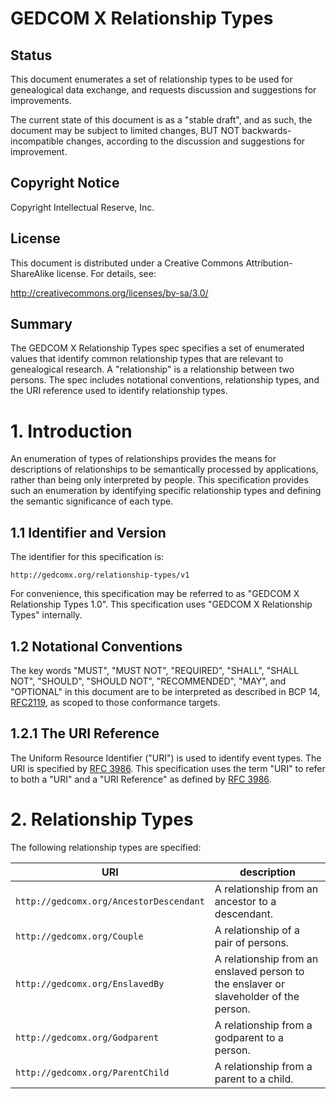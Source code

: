 # GEDCOM X Relationship Types

## Status

This document enumerates a set of relationship types to be used for genealogical data exchange,
and requests discussion and suggestions for improvements.

The current state of this document is as a "stable draft", and as such, the document
may be subject to limited changes, BUT NOT backwards-incompatible changes, according to the
discussion and suggestions for improvement.

## Copyright Notice

Copyright Intellectual Reserve, Inc.

## License

This document is distributed under a Creative Commons Attribution-ShareAlike license.
For details, see:

http://creativecommons.org/licenses/by-sa/3.0/

## Summary

The GEDCOM X Relationship Types spec specifies a set of enumerated values that identify common relationship types that are relevant to genealogical research. 
A "relationship" is a relationship between two persons. The spec includes notational conventions, relationship types, and the URI reference used to identify 
relationship types.

# 1. Introduction

An enumeration of types of relationships provides the means for descriptions of relationships to
be semantically processed by applications, rather than being only interpreted by people. This
specification provides such an enumeration by identifying specific relationship types and defining
the semantic significance of each type.

## 1.1 Identifier and Version

The identifier for this specification is:

`http://gedcomx.org/relationship-types/v1`

For convenience, this specification may be referred to as "GEDCOM X Relationship Types 1.0".
This specification uses "GEDCOM X Relationship Types" internally.

## 1.2 Notational Conventions

The key words "MUST", "MUST NOT", "REQUIRED", "SHALL", "SHALL NOT",
"SHOULD", "SHOULD NOT", "RECOMMENDED", "MAY", and "OPTIONAL" in this
document are to be interpreted as described in BCP 14,
[RFC2119](http://tools.ietf.org/html/rfc2119), as scoped to those conformance
targets.

## 1.2.1 The URI Reference

The Uniform Resource Identifier ("URI") is used to identify event types. The URI is
specified by [RFC 3986](http://tools.ietf.org/html/rfc3986). This specification uses the term
"URI" to refer to both a "URI" and a "URI Reference" as defined by
[RFC 3986](http://tools.ietf.org/html/rfc3986).

# 2. Relationship Types

The following relationship types are specified:

URI | description
----|-------------
`http://gedcomx.org/AncestorDescendant`| A relationship from an ancestor to a descendant.
`http://gedcomx.org/Couple`| A relationship of a pair of persons.
`http://gedcomx.org/EnslavedBy`| A relationship from an enslaved person to the enslaver or slaveholder of the person.
`http://gedcomx.org/Godparent`| A relationship from a godparent to a person.
`http://gedcomx.org/ParentChild`| A relationship from a parent to a child.
